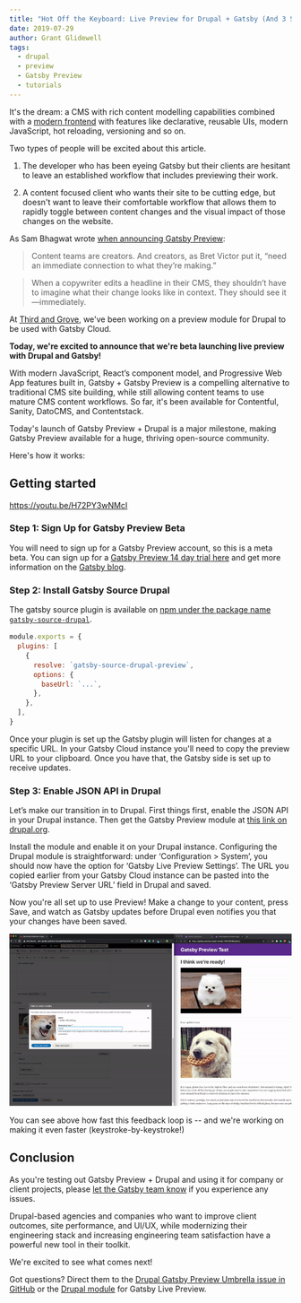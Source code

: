 ```yaml
---
title: "Hot Off the Keyboard: Live Preview for Drupal + Gatsby (And 3 Steps to Get Started)"
date: 2019-07-29
author: Grant Glidewell
tags:
  - drupal
  - preview
  - Gatsby Preview
  - tutorials
---
```


It's the dream: a CMS with rich content modelling capabilities combined with a [modern frontend](/blog/2018-10-11-rise-of-modern-web-development/) with features like declarative, reusable UIs, modern JavaScript, hot reloading, versioning and so on.

Two types of people will be excited about this article.

1. The developer who has been eyeing Gatsby but their clients are hesitant to leave an established workflow that includes previewing their work.

2. A content focused client who wants their site to be cutting edge, but doesn't want to leave their comfortable workflow that allows them to rapidly toggle between content changes and the visual impact of those changes on the website.

As Sam Bhagwat wrote [when announcing Gatsby Preview](/blog/2018-07-17-announcing-gatsby-preview/):

> Content teams are creators. And creators, as Bret Victor put it, “need an immediate connection to what they’re making.”

> When a copywriter edits a headline in their CMS, they shouldn’t have to imagine what their change looks like in context. They should see it—immediately.

At [Third and Grove](https://www.thirdandgrove.com/), we've been working on a preview module for Drupal to be used with Gatsby Cloud.

**Today, we're excited to announce that we're beta launching live preview with Drupal and Gatsby!**

With modern JavaScript, React’s component model, and Progressive Web App features built in, Gatsby + Gatsby Preview is a compelling alternative to traditional CMS site building, while still allowing content teams to use mature CMS content workflows. So far, it's been available for Contentful, Sanity, DatoCMS, and Contentstack.

Today's launch of Gatsby Preview + Drupal is a major milestone, making Gatsby Preview available for a huge, thriving open-source community.

Here's how it works:

## Getting started

https://youtu.be/H72PY3wNMcI

### Step 1: Sign Up for Gatsby Preview Beta

You will need to sign up for a Gatsby Preview account, so this is a meta beta. You can sign up for a [Gatsby Preview 14 day trial here](https://www.gatsbyjs.com/preview/?_ga=2.156650491.1704520703.1561474285-32798346.1550767689) and get more information on the [Gatsby blog](/blog/2019-03-22-introducing-gatsby-preview-beta/).

### Step 2: Install Gatsby Source Drupal

The gatsby source plugin is available on [npm under the package name `gatsby-source-drupal`](https://www.npmjs.com/package/gatsby-source-drupal).

```javascript:title=gatsby-config.js
module.exports = {
  plugins: [
    {
      resolve: `gatsby-source-drupal-preview`,
      options: {
        baseUrl: `...`,
      },
    },
  ],
}
```

Once your plugin is set up the Gatsby plugin will listen for changes at a specific URL. In your Gatsby Cloud instance you'll need to copy the preview URL to your clipboard. Once you have that, the Gatsby side is set up to receive updates.

### Step 3: Enable JSON API in Drupal

Let’s make our transition in to Drupal. First things first, enable the JSON API in your Drupal instance. Then get the Gatsby Preview module at [this link on drupal.org](https://www.drupal.org/project/gatsby).

Install the module and enable it on your Drupal instance. Configuring the Drupal module is straightforward: under ‘Configuration > System’, you should now have the option for ‘Gatsby Live Preview Settings’. The URL you copied earlier from your Gatsby Cloud instance can be pasted into the ‘Gatsby Preview Server URL’ field in Drupal and saved.

Now you're all set up to use Preview! Make a change to your content, press Save, and watch as Gatsby updates before Drupal even notifies you that your changes have been saved.

![Gatsby and Drupal integration demo with content reloading](./gatsby-drupal.gif)

You can see above how fast this feedback loop is -- and we're working on making it even faster (keystroke-by-keystroke!)

## Conclusion

As you're testing out Gatsby Preview + Drupal and using it for company or client projects, please [let the Gatsby team know](https://www.gatsbyjs.com/contact-us/) if you experience any issues.

Drupal-based agencies and companies who want to improve client outcomes, site performance, and UI/UX, while modernizing their engineering stack and increasing engineering team satisfaction have a powerful new tool in their toolkit.

We're excited to see what comes next!

Got questions? Direct them to the [Drupal Gatsby Preview Umbrella issue in GitHub](https://github.com/gatsbyjs/gatsby/issues/14933) or the [Drupal module](https://www.drupal.org/project/gatsby) for Gatsby Live Preview.
